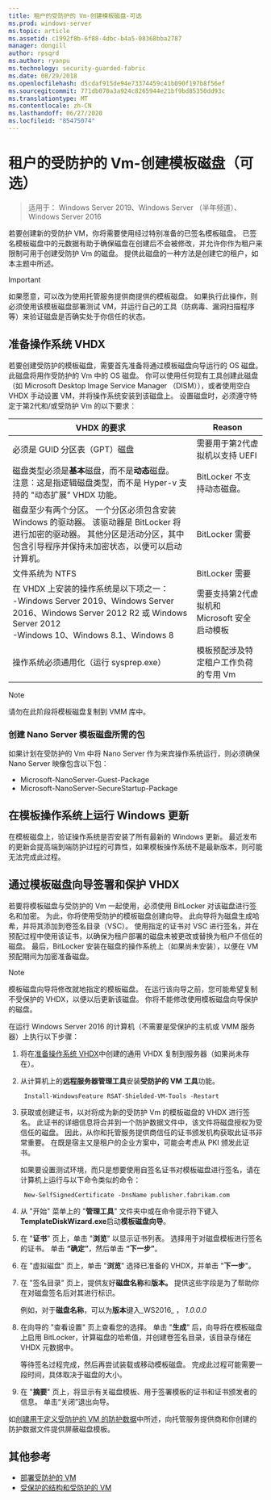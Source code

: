 ```yaml
---
title: 租户的受防护的 Vm-创建模板磁盘-可选
ms.prod: windows-server
ms.topic: article
ms.assetid: c1992f8b-6f88-4dbc-b4a5-08368bba2787
manager: dongill
author: rpsqrd
ms.author: ryanpu
ms.technology: security-guarded-fabric
ms.date: 08/29/2018
ms.openlocfilehash: d5cdaf915de94e73374459c41b090f197b8f56ef
ms.sourcegitcommit: 771db070a3a924c8265944e21bf9bd85350dd93c
ms.translationtype: MT
ms.contentlocale: zh-CN
ms.lasthandoff: 06/27/2020
ms.locfileid: "85475074"
---
```

# <a name="shielded-vms-for-tenants---creating-a-template-disk-optional"></a>租户的受防护的 Vm-创建模板磁盘（可选）

>适用于： Windows Server 2019、Windows Server （半年频道）、Windows Server 2016

若要创建新的受防护 VM，你将需要使用经过特别准备的已签名模板磁盘。 已签名模板磁盘中的元数据有助于确保磁盘在创建后不会被修改，并允许你作为租户来限制可用于创建受防护 Vm 的磁盘。 提供此磁盘的一种方法是创建它的租户，如本主题中所述。

> [!IMPORTANT]
> 如果愿意，可以改为使用托管服务提供商提供的模板磁盘。 如果执行此操作，则必须使用该模板磁盘部署测试 VM，并运行自己的工具（防病毒、漏洞扫描程序等）来验证磁盘是否确实处于你信任的状态。

## <a name="prepare-an-operating-system-vhdx"></a>准备操作系统 VHDX

若要创建受防护的模板磁盘，需要首先准备将通过模板磁盘向导运行的 OS 磁盘。 此磁盘将用作受防护的 Vm 中的 OS 磁盘。 你可以使用任何现有工具创建此磁盘（如 Microsoft Desktop Image Service Manager （DISM）），或者使用空白 VHDX 手动设置 VM，并将操作系统安装到该磁盘上。 设置磁盘时，必须遵守特定于第2代和/或受防护 Vm 的以下要求：

| VHDX 的要求 | Reason |
|-----------|----|
|必须是 GUID 分区表（GPT）磁盘 | 需要用于第2代虚拟机以支持 UEFI|
|磁盘类型必须是**基本**磁盘，而不是**动态**磁盘。 <br>注意：这是指逻辑磁盘类型，而不是 Hyper-v 支持的 "动态扩展" VHDX 功能。 | BitLocker 不支持动态磁盘。|
|磁盘至少有两个分区。 一个分区必须包含安装 Windows 的驱动器。 该驱动器是 BitLocker 将进行加密的驱动器。 其他分区是活动分区，其中包含引导程序并保持未加密状态，以便可以启动计算机。|BitLocker 需要|
|文件系统为 NTFS | BitLocker 需要|
|在 VHDX 上安装的操作系统是以下项之一：<br>-Windows Server 2019、Windows Server 2016、Windows Server 2012 R2 或 Windows Server 2012 <br>-Windows 10、Windows 8.1、Windows 8| 需要支持第2代虚拟机和 Microsoft 安全启动模板|
|操作系统必须通用化（运行 sysprep.exe） | 模板预配涉及特定租户工作负荷的专用 Vm|

> [!NOTE]
> 请勿在此阶段将模板磁盘复制到 VMM 库中。

### <a name="required-packages-to-create-a-nano-server-template-disk"></a>创建 Nano Server 模板磁盘所需的包

如果计划在受防护的 Vm 中将 Nano Server 作为来宾操作系统运行，则必须确保 Nano Server 映像包含以下包：

- Microsoft-NanoServer-Guest-Package
- Microsoft-NanoServer-SecureStartup-Package

## <a name="run-windows-update-on-the-template-operating-system"></a>在模板操作系统上运行 Windows 更新

在模板磁盘上，验证操作系统是否安装了所有最新的 Windows 更新。 最近发布的更新会提高端到端防护过程的可靠性，如果模板操作系统不是最新版本，则可能无法完成此过程。

## <a name="sign-and-protect-the-vhdx-with-the-template-disk-wizard"></a>通过模板磁盘向导签署和保护 VHDX

若要将模板磁盘与受防护的 Vm 一起使用，必须使用 BitLocker 对该磁盘进行签名和加密。 为此，你将使用受防护的模板磁盘创建向导。 此向导将为磁盘生成哈希，并将其添加到卷签名目录（VSC）。 使用指定的证书对 VSC 进行签名，并在预配过程中使用该证书，以确保为租户部署的磁盘未被更改或替换为租户不信任的磁盘。 最后，BitLocker 安装在磁盘的操作系统上（如果尚未安装），以便在 VM 预配期间为加密准备磁盘。

> [!NOTE]
> 模板磁盘向导将修改就地指定的模板磁盘。 在运行该向导之前，您可能希望复制不受保护的 VHDX，以便以后更新该磁盘。 你将不能修改使用模板磁盘向导保护的磁盘。

在运行 Windows Server 2016 的计算机（不需要是受保护的主机或 VMM 服务器）上执行以下步骤：

1. 将在[准备操作系统 VHDX](#prepare-an-operating-system-vhdx)中创建的通用 VHDX 复制到服务器（如果尚未存在）。

2. 从计算机上的**远程服务器管理工具**安装**受防护的 VM 工具**功能。

        Install-WindowsFeature RSAT-Shielded-VM-Tools -Restart

3. 获取或创建证书，以对将成为新的受防护 Vm 的模板磁盘的 VHDX 进行签名。 此证书的详细信息将合并到一个防护数据文件中，该文件将磁盘授权为受信任的磁盘。 因此，从你和托管服务提供商信任的证书颁发机构获取此证书非常重要。 在既是宿主又是租户的企业方案中，可能会考虑从 PKI 颁发此证书。

    如果要设置测试环境，而只是想要使用自签名证书对模板磁盘进行签名，请在计算机上运行与以下命令类似的命令：

        New-SelfSignedCertificate -DnsName publisher.fabrikam.com

4. 从 "开始" 菜单上的 "**管理工具**" 文件夹中或在命令提示符下键入**TemplateDiskWizard.exe**启动**模板磁盘向导**。

5. 在 "**证书**" 页上，单击 "**浏览**" 以显示证书列表。 选择用于对磁盘模板进行签名的证书。 单击 **“确定”**，然后单击 **“下一步”**。

6. 在 "虚拟磁盘" 页上，单击 "**浏览**" 选择已准备的 VHDX，并单击 "**下一步**"。

7. 在 "签名目录" 页上，提供友好**磁盘名称**和**版本。** 提供这些字段是为了帮助你在对磁盘签名后对其进行标识。

    例如，对于**磁盘名称**，可以为**版本**键入_WS2016_ ， _1.0.0.0_

8. 在向导的 "查看设置" 页上查看您的选择。 单击 "**生成**" 后，向导将在模板磁盘上启用 BitLocker，计算磁盘的哈希值，并创建卷签名目录，该目录存储在 VHDX 元数据中。

    等待签名过程完成，然后再尝试装载或移动模板磁盘。 完成此过程可能需要一段时间，具体取决于磁盘的大小。

9. 在 "**摘要**" 页上，将显示有关磁盘模板、用于签署模板的证书和证书颁发者的信息。 单击“关闭”退出向导。


如[创建用于定义受防护的 VM 的防护数据](guarded-fabric-tenant-creates-shielding-data.md)中所述，向托管服务提供商和你创建的防护数据文件提供屏蔽磁盘模板。

## <a name="additional-references"></a>其他参考

- [部署受防护的 VM](guarded-fabric-configuration-scenarios-for-shielded-vms-overview.md)
- [受保护的结构和受防护的 VM](guarded-fabric-and-shielded-vms-top-node.md)
